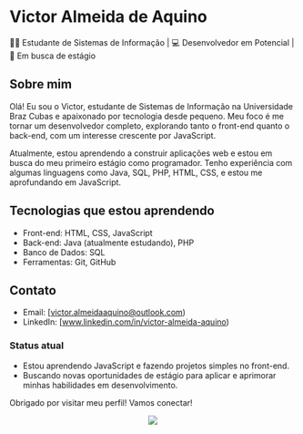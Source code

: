# Victor Almeida de Aquino

👨‍💻 Estudante de Sistemas de Informação | 💻 Desenvolvedor em Potencial | 🚀 Em busca de estágio

## Sobre mim

Olá! Eu sou o Victor, estudante de Sistemas de Informação na Universidade Braz Cubas e apaixonado por tecnologia desde pequeno. Meu foco é me tornar um desenvolvedor completo, explorando tanto o front-end quanto o back-end, com um interesse crescente por JavaScript.

Atualmente, estou aprendendo a construir aplicações web e estou em busca do meu primeiro estágio como programador. Tenho experiência com algumas linguagens como Java, SQL, PHP, HTML, CSS, e estou me aprofundando em JavaScript.

## Tecnologias que estou aprendendo

- Front-end: HTML, CSS, JavaScript
- Back-end: Java (atualmente estudando), PHP
- Banco de Dados: SQL
- Ferramentas: Git, GitHub

## Contato

- Email: [victor.almeidaaquino@outlook.com)
- LinkedIn: [www.linkedin.com/in/victor-almeida-aquino)

### Status atual

- Estou aprendendo JavaScript e fazendo projetos simples no front-end.
- Buscando novas oportunidades de estágio para aplicar e aprimorar minhas habilidades em desenvolvimento.

Obrigado por visitar meu perfil! Vamos conectar!

<div> 
<p align="center">
  <a href="https://skillicons.dev">
    <img src="https://skillicons.dev/icons?i=github,c,html,css,java,js,mysql,php,py,postgres,git" />
  </a>
</p>
</div>

